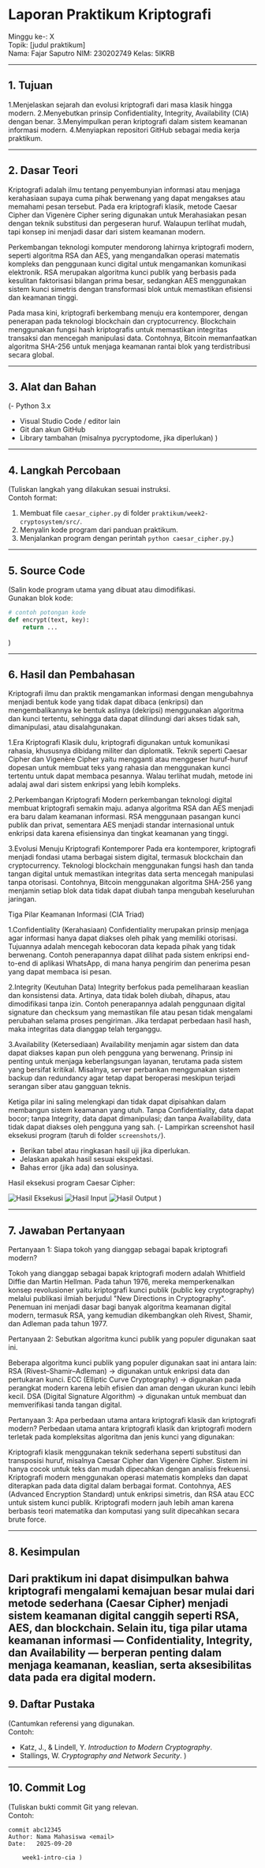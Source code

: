 # Laporan Praktikum Kriptografi

Minggu ke-: X  
Topik: [judul praktikum]  
Nama: Fajar Saputro
NIM: 230202749
Kelas: 5IKRB

---

## 1. Tujuan

1.Menjelaskan sejarah dan evolusi kriptografi dari masa klasik hingga modern.
2.Menyebutkan prinsip Confidentiality, Integrity, Availability (CIA) dengan benar.
3.Menyimpulkan peran kriptografi dalam sistem keamanan informasi modern.
4.Menyiapkan repositori GitHub sebagai media kerja praktikum.

---

## 2. Dasar Teori

Kriptografi adalah ilmu tentang penyembunyian informasi atau menjaga kerahasiaan supaya cuma pihak berwenang yang dapat mengakses atau memahami pesan tersebut. Pada era kriptografi klasik, metode Caesar Cipher dan Vigenère Cipher sering digunakan untuk Merahasiakan pesan dengan teknik substitusi dan pergeseran huruf. Walaupun terlihat mudah, tapi konsep ini menjadi dasar dari sistem keamanan modern.

Perkembangan teknologi komputer mendorong lahirnya kriptografi modern, seperti algoritma RSA dan AES, yang mengandalkan operasi matematis kompleks dan penggunaan kunci digital untuk mengamankan komunikasi elektronik. RSA merupakan algoritma kunci publik yang berbasis pada kesulitan faktorisasi bilangan prima besar, sedangkan AES menggunakan sistem kunci simetris dengan transformasi blok untuk memastikan efisiensi dan keamanan tinggi.

Pada masa kini, kriptografi berkembang menuju era kontemporer, dengan penerapan pada teknologi blockchain dan cryptocurrency. Blockchain menggunakan fungsi hash kriptografis untuk memastikan integritas transaksi dan mencegah manipulasi data. Contohnya, Bitcoin memanfaatkan algoritma SHA-256 untuk menjaga keamanan rantai blok yang terdistribusi secara global.

---

## 3. Alat dan Bahan

(- Python 3.x

- Visual Studio Code / editor lain
- Git dan akun GitHub
- Library tambahan (misalnya pycryptodome, jika diperlukan) )

---

## 4. Langkah Percobaan

(Tuliskan langkah yang dilakukan sesuai instruksi.  
Contoh format:

1. Membuat file `caesar_cipher.py` di folder `praktikum/week2-cryptosystem/src/`.
2. Menyalin kode program dari panduan praktikum.
3. Menjalankan program dengan perintah `python caesar_cipher.py`.)

---

## 5. Source Code

(Salin kode program utama yang dibuat atau dimodifikasi.  
Gunakan blok kode:

```python
# contoh potongan kode
def encrypt(text, key):
    return ...
```

)

---

## 6. Hasil dan Pembahasan

Kriptografi
ilmu dan praktik mengamankan informasi dengan mengubahnya menjadi bentuk kode yang tidak dapat dibaca (enkripsi) dan mengembalikannya ke bentuk aslinya (dekripsi) menggunakan algoritma dan kunci tertentu, sehingga data dapat dilindungi dari akses tidak sah, dimanipulasi, atau disalahgunakan.

1.Era Kriptografi Klasik
dulu, kriptografi digunakan untuk komunikasi rahasia, khususnya dibidang militer dan diplomatik. Teknik seperti Caesar Cipher dan Vigenère Cipher yaitu mengganti atau menggeser huruf-huruf dopesan untuk membuat teks yang rahasia dan menggunakan kunci tertentu untuk dapat membaca pesannya. Walau terlihat mudah, metode ini adalaj awal dari sistem enkripsi yang lebih kompleks.

2.Perkembangan Kriptografi Modern
perkembangan teknologi digital membuat kriptografi semakin maju. adanya algoritma RSA dan AES menjadi era baru dalam keamanan informasi. RSA menggunaan pasangan kunci publik dan privat, sementara AES menjadi standar internasional untuk enkripsi data karena efisiensinya dan tingkat keamanan yang tinggi.

3.Evolusi Menuju Kriptografi Kontemporer
Pada era kontemporer, kriptografi menjadi fondasi utama berbagai sistem digital, termasuk blockchain dan cryptocurrency. Teknologi blockchain menggunakan fungsi hash dan tanda tangan digital untuk memastikan integritas data serta mencegah manipulasi tanpa otorisasi. Contohnya, Bitcoin menggunakan algoritma SHA-256 yang menjamin setiap blok data tidak dapat diubah tanpa mengubah keseluruhan jaringan.

Tiga Pilar Keamanan Informasi (CIA Triad)

1.Confidentiality (Kerahasiaan)
Confidentiality merupakan prinsip menjaga agar informasi hanya dapat diakses oleh pihak yang memiliki otorisasi. Tujuannya adalah mencegah kebocoran data kepada pihak yang tidak berwenang. Contoh penerapannya dapat dilihat pada sistem enkripsi end-to-end di aplikasi WhatsApp, di mana hanya pengirim dan penerima pesan yang dapat membaca isi pesan.

2.Integrity (Keutuhan Data)
Integrity berfokus pada pemeliharaan keaslian dan konsistensi data. Artinya, data tidak boleh diubah, dihapus, atau dimodifikasi tanpa izin. Contoh penerapannya adalah penggunaan digital signature dan checksum yang memastikan file atau pesan tidak mengalami perubahan selama proses pengiriman. Jika terdapat perbedaan hasil hash, maka integritas data dianggap telah terganggu.

3.Availability (Ketersediaan)
Availability menjamin agar sistem dan data dapat diakses kapan pun oleh pengguna yang berwenang. Prinsip ini penting untuk menjaga keberlangsungan layanan, terutama pada sistem yang bersifat kritikal. Misalnya, server perbankan menggunakan sistem backup dan redundancy agar tetap dapat beroperasi meskipun terjadi serangan siber atau gangguan teknis.

Ketiga pilar ini saling melengkapi dan tidak dapat dipisahkan dalam membangun sistem keamanan yang utuh. Tanpa Confidentiality, data dapat bocor; tanpa Integrity, data dapat dimanipulasi; dan tanpa Availability, data tidak dapat diakses oleh pengguna yang sah.
(- Lampirkan screenshot hasil eksekusi program (taruh di folder `screenshots/`).

- Berikan tabel atau ringkasan hasil uji jika diperlukan.
- Jelaskan apakah hasil sesuai ekspektasi.
- Bahas error (jika ada) dan solusinya.

Hasil eksekusi program Caesar Cipher:

![Hasil Eksekusi](screenshots/output.png)
![Hasil Input](screenshots/input.png)
![Hasil Output](screenshots/output.png)
)

---

## 7. Jawaban Pertanyaan

Pertanyaan 1: Siapa tokoh yang dianggap sebagai bapak kriptografi modern?

Tokoh yang dianggap sebagai bapak kriptografi modern adalah Whitfield Diffie dan Martin Hellman.
Pada tahun 1976, mereka memperkenalkan konsep revolusioner yaitu kriptografi kunci publik (public key cryptography) melalui publikasi ilmiah berjudul "New Directions in Cryptography".
Penemuan ini menjadi dasar bagi banyak algoritma keamanan digital modern, termasuk RSA, yang kemudian dikembangkan oleh Rivest, Shamir, dan Adleman pada tahun 1977.

Pertanyaan 2: Sebutkan algoritma kunci publik yang populer digunakan saat ini.

Beberapa algoritma kunci publik yang populer digunakan saat ini antara lain:
RSA (Rivest–Shamir–Adleman) → digunakan untuk enkripsi data dan pertukaran kunci.
ECC (Elliptic Curve Cryptography) → digunakan pada perangkat modern karena lebih efisien dan aman dengan ukuran kunci lebih kecil.
DSA (Digital Signature Algorithm) → digunakan untuk membuat dan memverifikasi tanda tangan digital.

Pertanyaan 3: Apa perbedaan utama antara kriptografi klasik dan kriptografi modern?
Perbedaan utama antara kriptografi klasik dan kriptografi modern terletak pada kompleksitas algoritma dan jenis kunci yang digunakan:

Kriptografi klasik menggunakan teknik sederhana seperti substitusi dan transposisi huruf, misalnya Caesar Cipher dan Vigenère Cipher. Sistem ini hanya cocok untuk teks dan mudah dipecahkan dengan analisis frekuensi.
Kriptografi modern menggunakan operasi matematis kompleks dan dapat diterapkan pada data digital dalam berbagai format. Contohnya, AES (Advanced Encryption Standard) untuk enkripsi simetris, dan RSA atau ECC untuk sistem kunci publik. Kriptografi modern jauh lebih aman karena berbasis teori matematika dan komputasi yang sulit dipecahkan secara brute force.

---

## 8. Kesimpulan

## Dari praktikum ini dapat disimpulkan bahwa kriptografi mengalami kemajuan besar mulai dari metode sederhana (Caesar Cipher) menjadi sistem keamanan digital canggih seperti RSA, AES, dan blockchain. Selain itu, tiga pilar utama keamanan informasi — Confidentiality, Integrity, dan Availability — berperan penting dalam menjaga keamanan, keaslian, serta aksesibilitas data pada era digital modern.

## 9. Daftar Pustaka

(Cantumkan referensi yang digunakan.  
Contoh:

- Katz, J., & Lindell, Y. _Introduction to Modern Cryptography_.
- Stallings, W. _Cryptography and Network Security_. )

---

## 10. Commit Log

(Tuliskan bukti commit Git yang relevan.  
Contoh:

```
commit abc12345
Author: Nama Mahasiswa <email>
Date:   2025-09-20

    week1-intro-cia )
```

